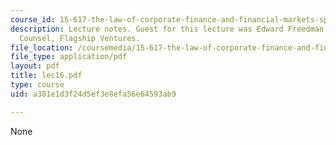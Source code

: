 ```yaml
---
course_id: 15-617-the-law-of-corporate-finance-and-financial-markets-spring-2004
description: Lecture notes. Guest for this lecture was Edward Freedman, Corporate
  Counsel, Flagship Ventures.
file_location: /coursemedia/15-617-the-law-of-corporate-finance-and-financial-markets-spring-2004/a381e1d3f24d5ef3e8efa56e64593ab9_lec16.pdf
file_type: application/pdf
layout: pdf
title: lec16.pdf
type: course
uid: a381e1d3f24d5ef3e8efa56e64593ab9

---
```

None